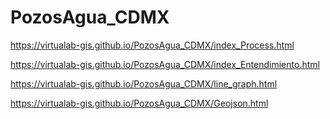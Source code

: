 # PozosAgua_CDMX
https://virtualab-gis.github.io/PozosAgua_CDMX/index_Process.html


https://virtualab-gis.github.io/PozosAgua_CDMX/index_Entendimiento.html



https://virtualab-gis.github.io/PozosAgua_CDMX/line_graph.html



https://virtualab-gis.github.io/PozosAgua_CDMX/Geojson.html
